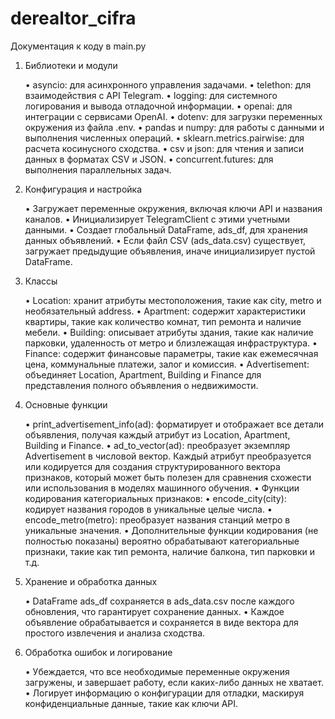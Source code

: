 # derealtor_cifra

Документация к коду в main.py

1. Библиотеки и модули

	•	asyncio: для асинхронного управления задачами.
	•	telethon: для взаимодействия с API Telegram.
	•	logging: для системного логирования и вывода отладочной информации.
	•	openai: для интеграции с сервисами OpenAI.
	•	dotenv: для загрузки переменных окружения из файла .env.
	•	pandas и numpy: для работы с данными и выполнения численных операций.
	•	sklearn.metrics.pairwise: для расчета косинусного сходства.
	•	csv и json: для чтения и записи данных в форматах CSV и JSON.
	•	concurrent.futures: для выполнения параллельных задач.

2. Конфигурация и настройка

	•	Загружает переменные окружения, включая ключи API и названия каналов.
	•	Инициализирует TelegramClient с этими учетными данными.
	•	Создает глобальный DataFrame, ads_df, для хранения данных объявлений.
	•	Если файл CSV (ads_data.csv) существует, загружает предыдущие объявления, иначе инициализирует пустой DataFrame.

3. Классы

	•	Location: хранит атрибуты местоположения, такие как city, metro и необязательный address.
	•	Apartment: содержит характеристики квартиры, такие как количество комнат, тип ремонта и наличие мебели.
	•	Building: описывает атрибуты здания, такие как наличие парковки, удаленность от метро и близлежащая инфраструктура.
	•	Finance: содержит финансовые параметры, такие как ежемесячная цена, коммунальные платежи, залог и комиссия.
	•	Advertisement: объединяет Location, Apartment, Building и Finance для представления полного объявления о недвижимости.

4. Основные функции

	•	print_advertisement_info(ad): форматирует и отображает все детали объявления, получая каждый атрибут из Location, Apartment, Building и Finance.
	•	ad_to_vector(ad): преобразует экземпляр Advertisement в числовой вектор. Каждый атрибут преобразуется или кодируется для создания структурированного вектора признаков, который может быть полезен для сравнения схожести или использования в моделях машинного обучения.
	•	Функции кодирования категориальных признаков:
	•	encode_city(city): кодирует названия городов в уникальные целые числа.
	•	encode_metro(metro): преобразует названия станций метро в уникальные значения.
	•	Дополнительные функции кодирования (не полностью показаны) вероятно обрабатывают категориальные признаки, такие как тип ремонта, наличие балкона, тип парковки и т.д.

5. Хранение и обработка данных

	•	DataFrame ads_df сохраняется в ads_data.csv после каждого обновления, что гарантирует сохранение данных.
	•	Каждое объявление обрабатывается и сохраняется в виде вектора для простого извлечения и анализа сходства.

6. Обработка ошибок и логирование

	•	Убеждается, что все необходимые переменные окружения загружены, и завершает работу, если каких-либо данных не хватает.
	•	Логирует информацию о конфигурации для отладки, маскируя конфиденциальные данные, такие как ключи API.
